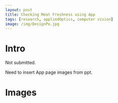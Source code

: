 ```yaml
---
layout: post
title: Checking Meat Freshness using App
tags: [research, appliedOptics, computer vision]
image: /img/DesignPo.jpg
---
```



# Intro
Not submitted.

Need to insert App page images from ppt.

# Images
